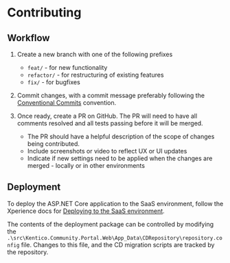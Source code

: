 # Contributing

## Workflow

1. Create a new branch with one of the following prefixes

   - `feat/` - for new functionality
   - `refactor/` - for restructuring of existing features
   - `fix/` - for bugfixes

1. Commit changes, with a commit message preferably following the
   [Conventional Commits](https://www.conventionalcommits.org/en/v1.0.0/#summary)
   convention.

1. Once ready, create a PR on GitHub. The PR will need to have all comments
   resolved and all tests passing before it will be merged.

   - The PR should have a helpful description of the scope of changes being
     contributed.
   - Include screenshots or video to reflect UX or UI updates
   - Indicate if new settings need to be applied when the changes are merged -
     locally or in other environments

## Deployment

To deploy the ASP.NET Core application to the SaaS environment, follow the
Xperience docs for
[Deploying to the SaaS environment](https://docs.kentico.com/x/IgKQC).

The contents of the deployment package can be controlled by modifying the
`.\src\Kentico.Community.Portal.Web\App_Data\CDRepository\repository.config`
file. Changes to this file, and the CD migration scripts are tracked by the
repository.

